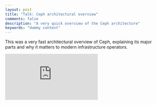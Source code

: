 ```yaml
---
layout: post
title: "Talk: Ceph architectural overview"
comments: false
description: "A very quick overview of the Ceph architecture"
keywords: "dummy content"
---
```


This was a very fast architectural overview of Ceph, explaining its major parts and why it matters to modern infrastructure operators.

<div class="video-container"><iframe src="https://www.youtube.com/embed/IZ_HDC0seno" frameborder="0" allowfullscreen></iframe></div>


